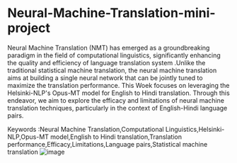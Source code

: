 # Neural-Machine-Translation-mini-project
Neural Machine Translation (NMT) has emerged as a groundbreaking paradigm in the field of computational linguistics, significantly enhancing the quality and efficiency of language translation system .Unlike the traditional statistical machine translation, the neural machine translation aims at building a single neural network that can be jointly tuned to maximize the translation performance. 
This Woek focuses on leveraging the Helsinki-NLP's Opus-MT model for English to Hindi translation. Through this endeavor, we aim to explore the efficacy and limitations of neural machine translation techniques, particularly in the context of English-Hindi language pairs.

Keywords :Neural Machine Translation,Computational Linguistics,Helsinki-NLP,Opus-MT model,English to Hindi translation,Translation performance,Efficacy,Limitations,Language pairs,Statistical machine translation
![image](https://github.com/aigirlsim/Neural-Machine-Translation-mini-project/assets/158301154/388b8b74-9099-4183-ba53-23a2aac65a4f)
